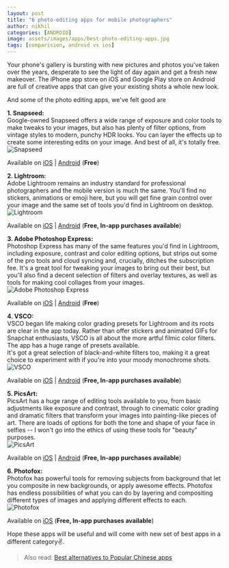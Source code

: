 ```yaml
---
layout: post
title: "6 photo-editing apps for mobile photographers"
author: nikhil
categories: [ANDROID]
image: assets/images/apps/best-photo-editing-apps.jpg
tags: [comparision, android vs ios]
---
```


Your phone's gallery is bursting with new pictures and photos you've taken over the years, desperate to see the light of day again and get a fresh new makeover. The iPhone app store on iOS and Google Play store on Android are full of creative apps that can give your existing shots a whole new look.

And some of the photo editing apps, we've felt good are

**1. Snapseed:**  
Google-owned Snapseed offers a wide range of exposure and color tools to make tweaks to your images, but also has plenty of filter options, from vintage styles to modern, punchy HDR looks. You can layer the effects up to create some interesting edits on your image. And best of all, it's totally free.  
<img src="{{ site.baseurl }}/assets/images/apps/snapseed.png" alt="Snapseed" title="Snapseed"/>

Available on <a href="https://apps.apple.com/gb/app/snapseed/id439438619" target="_blank">iOS</a> | <a href="https://play.google.com/store/apps/details?id=com.niksoftware.snapseed&hl=en_GB" target="_blank">Android</a> (<b>Free</b>)

**2. Lightroom:**  
Adobe Lightroom remains an industry standard for professional photographers and the mobile version is much the same. You'll find no stickers, animations or emoji here, but you will get fine grain control over your image and the same set of tools you'd find in Lightroom on desktop.  
<img src="{{ site.baseurl }}/assets/images/apps/lightroom.png" alt="Lightroom" title="Lightroom"/>

Available on <a href="https://apps.apple.com/us/app/adobe-lightroom-photo-editor/id878783582" target="_blank">iOS</a> | <a href="https://play.google.com/store/apps/details?id=com.adobe.lrmobile&hl=en_GB" target="_blank">Android</a> (<b>Free, In-app purchases available</b>)

**3. Adobe Photoshop Express:**  
Photoshop Express has many of the same features you'd find in Lightroom, including exposure, contrast and color editing options, but strips out some of the pro tools and cloud syncing and, crucially, ditches the subscription fee. It's a great tool for tweaking your images to bring out their best, but you'll also find a decent selection of filters and overlay textures, as well as tools for making cool collages from your images.  
<img src="{{ site.baseurl }}/assets/images/apps/photoshopexpress.png" alt="Adobe Photoshop Express" title="Adobe Photoshop Express"/>

Available on <a href="https://apps.apple.com/us/app/photoshop-express-photo-editor/id331975235" target="_blank">iOS</a> | <a href="https://play.google.com/store/apps/details?id=com.adobe.psmobile&hl=en_GB" target="_blank">Android</a> (<b>Free</b>)

**4. VSCO:**  
VSCO began life making color grading presets for Lightroom and its roots are clear in the app today. Rather than offer stickers and animated GIFs for Snapchat enthusiasts, VSCO is all about the more artful filmic color filters. The app has a huge range of presets available.  
It's got a great selection of black-and-white filters too, making it a great choice to experiment with if you're into your moody monochrome shots.
<img src="{{ site.baseurl }}/assets/images/apps/vsco.png" alt="VSCO" title="VSCO"/>

Available on <a href="https://apps.apple.com/us/app/vsco-photo-video-editor/id588013838" target="_blank">iOS</a> | <a href="https://play.google.com/store/apps/details?id=com.vsco.cam&hl=en_GB" target="_blank">Android</a> (<b>Free, In-app purchases available</b>)

**5. PicsArt:**  
PicsArt has a huge range of editing tools available to you, from basic adjustments like exposure and contrast, through to cinematic color grading and dramatic filters that transform your images into painting-like pieces of art. There are loads of options for both the tone and shape of your face in selfies -- I won't go into the ethics of using these tools for "beauty" purposes.  
<img src="{{ site.baseurl }}/assets/images/apps/picsart.png" alt="PicsArt" title="PicsArt"/>

Available on <a href="https://apps.apple.com/us/app/picsart-photo-video-editor/id587366035" target="_blank">iOS</a> | <a href="https://play.google.com/store/apps/details?id=com.picsart.studio&hl=en_GB" target="_blank">Android</a> (<b>Free, In-app purchases available</b>)

**6. Photofox:**  
Photofox has powerful tools for removing subjects from background that let you composite in new backgrounds, or apply awesome effects. Photofox has endless possibilities of what you can do by layering and compositing different types of images and applying different effects to each.  
<img src="{{ site.baseurl }}/assets/images/apps/photofox.png" alt="Photofox" title="Photofox"/>

Available on <a href="https://apps.apple.com/us/app/enlight-photofox-digital-art/id1191337894" target="_blank">iOS</a> (<b>Free, In-app purchases available</b>)

Hope these apps will be useful and will come with new set of best apps in a different category✌.

> Also read: [Best alternatives to Popular Chinese apps](https://devskrate.com/alternatives-to-chinese-apps/)
